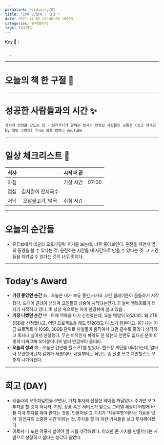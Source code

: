 ```yaml
---
permalink: /ordinary/87
title: "평비 87일차 : [🔺] "
date: 2021-11-02 20:00:00 +0900
categories: 평비챌린지
tags: 1일1평범
---  
```

Key 🔑 : 
```

  - 
```

---
# 오늘의 책 한 구절 📕


---
# 성공한 사람들과의 시간 ✨
`정서적 안정을 만드는 힘 - 심리학자가 말하는 정서가 안정된 사람들의 공통점 (싱크 어게인 by 애덤 그랜트) from 셀프 컴퍼니 youtube`  

---
# 일상 체크리스트 📃

| 식사 |  | 시작과 끝 |  |
|:----:|:----:|:----:|:----:|
| 아침 |  | 기상 시간 | 07:00 |
| 점심 | 김치말이 잔치국수 |  |  |
| 저녁 | 오삼불고기, 떡국 | 취침 시간 |  |

---
# 오늘의 순간들
- 유튜브에서 테슬라 오토파일럿 후기를 보는데, 너무 좋아보인다. 운전을 하면서 옆의 풍경을 볼 수 있다는 것. 운전하는 시간을 내 시간으로 만들 수 있다는 것. 그 시간들을 지켜낼 수 있다는 것이 너무 멋지다.  

---
# Today's Award
- **가장 좋았던 순간** 👍 : 오늘은 내가 보유 중인 카카오 코인 클레이튼이 꿈틀하기 시작했다. 드디어 클레이 생태계 코인들의 상승이 시작되는건가..?! 벌써 행복회로가 터지기 시작하고 있다..!!! 상상 속으로는 이미 한강뷰에 살고 있음..  
- **가장 나빴던 순간** 👎 : 어제 맥북을 다시 신청했는데, 오늘 메일이 와있더라. 왜 2TB SSD를 신청했냐고, 어떤 프로젝트를 해도 512GB도 다 쓰기 힘들다고. 음? 나는 지금 프로젝트가 10GB, 30GB 단위로 파일들이 움직여서 크면 클수록 좋겠다 생각하고 혹시나 싶어서 신청했다. 무슨 이유인지 파악도 안 됐는데 안면도 없으신 분이 이렇게 다짜고짜 쏘아붙이니까 벌써 반감부터 들더라.  
- **오늘의 성과** 😎 : 오늘은 간만에 헬스 PT를 받았다. 헬스장 계단을 내려가는데, 얼마나 오랜만이던지 감회가 새롭더라. 내일부터는 식단도 좀 신경 쓰고 개인헬스도 꾸준히 나가야겠다.  

---
# 회고 (DAY)
- 테슬라의 오토파일럿을 보면서, 가치 투자의 진정한 의미를 깨달았다. 주가만 보고 투자를 할 것이 아니라, 기업, 상품 혹은 서비스가 앞으로 그려낼 세상이 어떻게 바뀔 지에 투자를 해야 한다는 것을. 만들어낼 그 가치가 '자율주행'이라는 기술을 넘어 '운전자의 소중한 시간'이라는 것, 투자를 할 때 이런 가치들을 보고 투자해야겠다.  
- 이로써 나 또한 어떻게 살아야 할 지를 생각해봤다. 이러한 큰 가치를 만들어내는 사람으로 성장하고 싶다는 생각이 들었다.  